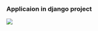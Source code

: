 ### Applicaion in django project
<img src="https://cdn.educba.com/academy/wp-content/uploads/2019/12/applications-of-django.jpg">